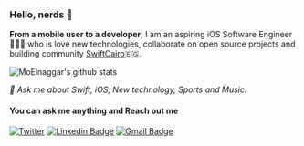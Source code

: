 ### Hello, nerds 👋
 
**From a mobile user to a developer**, I am an aspiring iOS Software Engineer 👨🏼‍💻 who is love new technologies, collaborate on open source projects and building community [SwiftCairo](https://twitter.com/SwiftCairo)🇪🇬.

![MoElnaggar's github stats](https://github-readme-stats.vercel.app/api?username=MoElnaggar14&show_icons=true&line_height=30)

*💬 Ask me about Swift, iOS, New technology, Sports and Music.*

#### You can ask me anything and Reach out me
[![Twitter](https://img.shields.io/twitter/url/https/twitter.com/cloudposse.svg?style=social&label=Follow%20%40MoElnaggar14)](https://twitter.com/MoElnaggar14)
[![Linkedin Badge](https://img.shields.io/badge/-moelnaggar14-blue?logo=Linkedin&logoColor=white&link=https://www.linkedin.com/in/moelnaggar14/)](https://www.linkedin.com/in/moelnaggar14/) 
[![Gmail Badge](https://img.shields.io/badge/-moelnaggar14@gmail.com-c14438?logo=Gmail&logoColor=white&link=mailto:moelnaggar14@gmail.com)](mailto:moelnaggar14@gmail.com)
